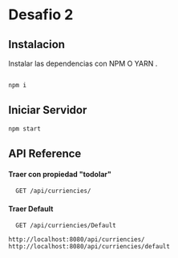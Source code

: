 # Desafio 2

## Instalacion

Instalar las dependencias con NPM O YARN .

```bash

npm i
```

## Iniciar Servidor

```Javascript
npm start

```

## API Reference

#### Traer con propiedad "todolar"

```http
  GET /api/curriencies/
```

#### Traer Default

```http
  GET /api/curriencies/Default
```

```http
http://localhost:8080/api/curriencies/
http://localhost:8080/api/curriencies/default
```
